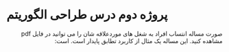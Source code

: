 # پروژه دوم درس طراحی الگوریتم
<div dir="rtl">
صورت مساله انتساب افراد به شغل های موردعلاقه شان را می توانید در فایل pdf  مشاهده کنید.  این مساله یک مثال از کاربرد تطابق پایدار است. است:

</div>


